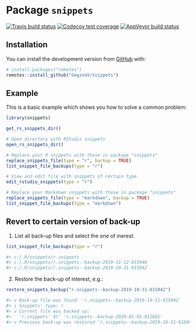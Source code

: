 
<!-- README.md is generated from README.Rmd. Please edit that file -->

# Package `snippets`

<!-- badges: start -->

[![Travis build
status](https://travis-ci.com/GegznaV/snippets.svg?branch=master)](https://travis-ci.com/GegznaV/snippets)
[![Codecov test
coverage](https://codecov.io/gh/GegznaV/snippets/branch/master/graph/badge.svg)](https://codecov.io/gh/GegznaV/snippets?branch=master)
[![AppVeyor build
status](https://ci.appveyor.com/api/projects/status/github/GegznaV/snippets?branch=master&svg=true)](https://ci.appveyor.com/project/GegznaV/snippets)
<!-- badges: end -->

## Installation

<!-- You can install the released version of snippets from [CRAN](https://CRAN.R-project.org) with: -->

<!-- ``` r -->

<!-- install.packages("snippets") -->

<!-- ``` -->

You can install the development version from
[GitHub](https://github.com/) with:

``` r
# install.packages("remotes")
remotes::install_github("GegznaV/snippets")
```

## Example

This is a basic example which shows you how to solve a common problem:

``` r
library(snippets)
```

``` r
get_rs_snippets_dir()
```

``` r
# Open directory with RStudio snippets
open_rs_snippets_dir()
```

``` r
# Replace your R snippets with those in package "snippets"
replace_snippets_file(type = "r", backup = TRUE)
list_snippet_file_backups(type = "r")
```

``` r
# View and edit file with snippets of certain type
edit_rstudio_snippets(type = "r")
```

``` r
# Replace your Markdown snippets with those in package "snippets"
replace_snippets_file(type = "markdown", backup = TRUE)
list_snippet_file_backups(type = "markdown")
```

## Revert to certain version of back-up

1.  List all back-up files and select the one of inerest.

<!-- end list -->

``` r
list_snippet_file_backups(type = "r")
```

``` r
#> c:/.R/snippets/r.snippets
#> c:/.R/snippets/r.snippets--backup-2019-11-12-033948
#> c:/.R/snippets/r.snippets--backup-2019-10-31-015042
```

2.  Restore the back-up of interest, e.g.:

<!-- end list -->

``` r
restore_snippets_backup("r.snippets--backup-2019-10-31-015042")
```

``` r
#> v Back-up file was found: 'r.snippets--backup-2019-10-31-015042'
#> i Snippets' type: r
#> v Current file was backed up: 
#>   'r.snippets' â†’ 'r.snippets--backup-2020-01-05-012602'
#> v Previous back-up was restored 'r.snippets--backup-2019-10-31-015042' â†’ 'r.snippets'.
```
